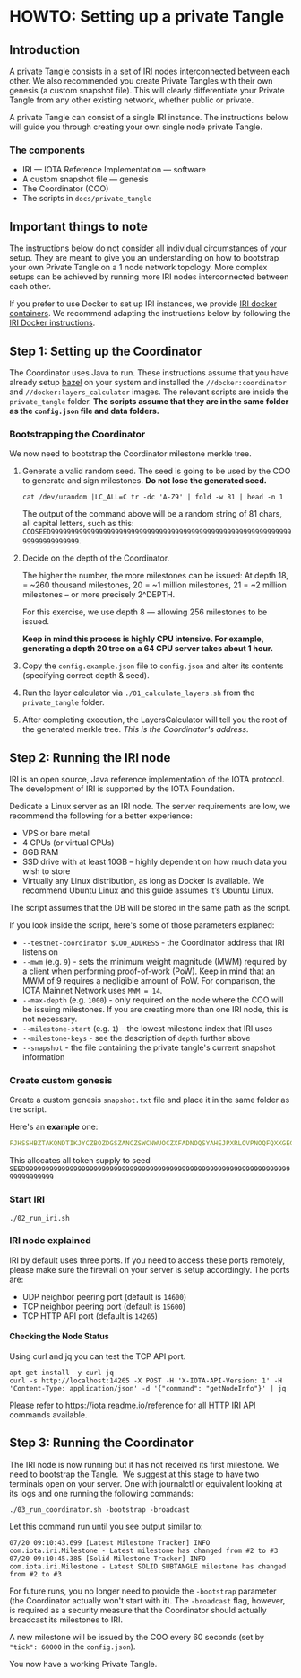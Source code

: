# HOWTO: Setting up a private Tangle

## Introduction
A private Tangle consists in a set of IRI nodes interconnected between each other. We also recommended you create Private Tangles with their own genesis (a custom snapshot file). This will clearly differentiate your Private Tangle from any other existing network, whether public or private.

A private Tangle can consist of a single IRI instance. The instructions below will guide you through creating your own single node private Tangle.

### The components
- IRI — IOTA Reference Implementation — software
- A custom snapshot file — genesis
- The Coordinator (COO)
- The scripts in `docs/private_tangle`

## Important things to note
The instructions below do not consider all individual circumstances of your setup. They are meant to give you an understanding on how to bootstrap your own Private Tangle on a 1 node network topology. More complex setups can be achieved by running more IRI nodes interconnected between each other.

If you prefer to use Docker to set up IRI instances, we provide [IRI docker containers](https://hub.docker.com/r/iotaledger/iri/). We recommend adapting the instructions below by following the [IRI Docker instructions](https://github.com/iotaledger/iri/blob/dev/DOCKER.md).

## Step 1: Setting up the Coordinator
The Coordinator uses Java to run. These instructions assume that you have already setup [bazel](https://bazel.build) on 
your system and installed the `//docker:coordinator` and `//docker:layers_calculator` images. The relevant scripts are inside the `private_tangle` folder.
**The scripts assume that they are in the same folder as the `config.json` file and data folders.**

### Bootstrapping the Coordinator
We now need to bootstrap the Coordinator milestone merkle tree. 
1. Generate a valid random seed. 
   The seed is going to be used by the COO to generate and sign milestones. **Do not lose the generated seed.**

   ```
   cat /dev/urandom |LC_ALL=C tr -dc 'A-Z9' | fold -w 81 | head -n 1 
   ```

   The output of the command above will be a random string of 81 chars, all capital letters, such as this:
   `COOSEED99999999999999999999999999999999999999999999999999999999999999999999999999`. 

2. Decide on the depth of the Coordinator. 

   The higher the number, the more milestones can be issued: At depth 18, = ~260 thousand milestones, 
   20 = ~1 million milestones, 21 = ~2 million milestones – or more precisely 2^DEPTH. 

   For this exercise, we use depth 8 — allowing 256 milestones to be issued. 

   **Keep in mind this process is highly CPU intensive. For example, generating a depth 20 tree on a 64 CPU server takes about 1 hour.**
3. Copy the `config.example.json` file to `config.json` and alter its contents (specifying correct depth & seed).
4. Run the layer calculator via `./01_calculate_layers.sh` from the `private_tangle` folder.
5. After completing execution, the LayersCalculator will tell you the root of the generated merkle tree. *This is the Coordinator's address*. 

## Step 2: Running the IRI node
IRI is an open source, Java reference implementation of the IOTA protocol. The development of IRI is supported by the IOTA Foundation.

Dedicate a Linux server as an IRI node. The server requirements are low, we recommend the following for a better experience:

- VPS or bare metal
- 4 CPUs (or virtual CPUs)
- 8GB RAM
- SSD drive with at least 10GB – highly dependent on how much data you wish to store
- Virtually any Linux distribution, as long as Docker is available. We recommend Ubuntu Linux and this guide assumes it’s Ubuntu Linux.

The script assumes that the DB will be stored in the same path as the script. 

If you look inside the script, here's some of those parameters explaned:

- `--testnet-coordinator $COO_ADDRESS` - the Coordinator address that IRI listens on
- `--mwm` (e.g. `9`) - sets the minimum weight magnitude (MWM) required by a client when performing proof-of-work (PoW). Keep in mind that an MWM of 9 requires a negligible amount of PoW. For comparison, the IOTA Mainnet Network uses `MWM = 14`. 
- `--max-depth` (e.g. `1000`) - only required on the node where the COO will be issuing milestones. If you are creating more than one IRI node, this is not necessary.
- `--milestone-start` (e.g. `1`) - the lowest milestone index that IRI uses
- `--milestone-keys` - see the description of `depth` further above
- `--snapshot` - the file containing the private tangle's current snapshot information

### Create custom genesis
Create a custom genesis `snapshot.txt` file and place it in the same folder as the script.

Here's an **example** one:
```yaml
FJHSSHBZTAKQNDTIKJYCZBOZDGSZANCZSWCNWUOCZXFADNOQSYAHEJPXRLOVPNOQFQXXGEGVDGICLMOXX;2779530283277761
```
This allocates all token supply to seed `SEED99999999999999999999999999999999999999999999999999999999999999999999999999999`

### Start IRI
```
./02_run_iri.sh
```

### IRI node explained
IRI by default uses three ports. If you need to access these ports remotely, please make sure the firewall on your server is setup accordingly. The ports are:

- UDP neighbor peering port (default is `14600`)
- TCP neighbor peering port (default is `15600`)
- TCP HTTP API port (default is `14265`)

#### Checking the Node Status
Using curl and jq you can test the TCP API port.

```
apt-get install -y curl jq
curl -s http://localhost:14265 -X POST -H 'X-IOTA-API-Version: 1' -H 'Content-Type: application/json' -d '{"command": "getNodeInfo"}' | jq
```

Please refer to https://iota.readme.io/reference for all HTTP IRI API commands available. 

## Step 3: Running the Coordinator
The IRI node is now running but it has not received its first milestone. We need to bootstrap the Tangle. 
We suggest at this stage to have two terminals open on your server. One with journalctl or equivalent looking at its logs and one running the following commands:

```
./03_run_coordinator.sh -bootstrap -broadcast
```

Let this command run until you see output similar to:
```
07/20 09:10:43.699 [Latest Milestone Tracker] INFO  com.iota.iri.Milestone - Latest milestone has changed from #2 to #3
07/20 09:10:45.385 [Solid Milestone Tracker] INFO  com.iota.iri.Milestone - Latest SOLID SUBTANGLE milestone has changed from #2 to #3
```

For future runs, you no longer need to provide the `-bootstrap` parameter (the Coordinator actually won't start with it).
The `-broadcast` flag, however, is required as a security measure that the Coordinator should actually broadcast its milestones to IRI.

A new milestone will be issued by the COO every 60 seconds (set by `"tick": 60000` in the `config.json`). 

You now have a working Private Tangle.
